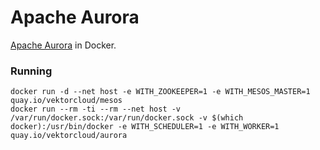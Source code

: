 # Apache Aurora

[Apache Aurora](http://aurora.apache.org/) in Docker.


### Running


    docker run -d --net host -e WITH_ZOOKEEPER=1 -e WITH_MESOS_MASTER=1 quay.io/vektorcloud/mesos
    docker run --rm -ti --rm --net host -v /var/run/docker.sock:/var/run/docker.sock -v $(which docker):/usr/bin/docker -e WITH_SCHEDULER=1 -e WITH_WORKER=1 quay.io/vektorcloud/aurora

